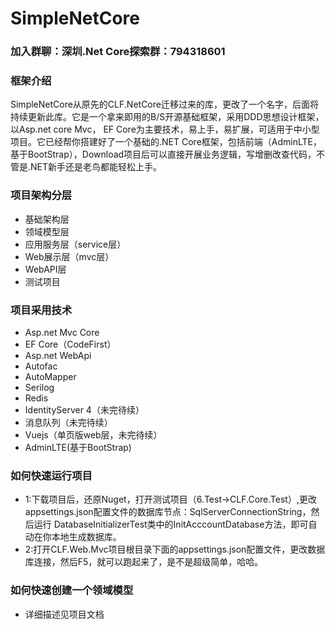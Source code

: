 # SimpleNetCore
### 加入群聊：深圳.Net Core探索群：794318601

### 框架介绍
SimpleNetCore从原先的CLF.NetCore迁移过来的库，更改了一个名字，后面将持续更新此库。它是一个拿来即用的B/S开源基础框架，采用DDD思想设计框架，以Asp.net core Mvc， EF Core为主要技术，易上手，易扩展，可适用于中小型项目。它已经帮你搭建好了一个基础的.NET Core框架，包括前端（AdminLTE，基于BootStrap），Download项目后可以直接开展业务逻辑，写增删改查代码，不管是.NET新手还是老鸟都能轻松上手。

### 项目架构分层
* 基础架构层
* 领域模型层
* 应用服务层（service层）
* Web展示层（mvc层）
* WebAPI层
* 测试项目

### 项目采用技术
* Asp.net Mvc Core
* EF Core（CodeFirst）
* Asp.net WebApi
* Autofac
* AutoMapper
* Serilog
* Redis
* IdentityServer 4（未完待续）
* 消息队列（未完待续）
* Vuejs（单页版web层，未完待续）
* AdminLTE(基于BootStrap)

### 如何快速运行项目
* 1:下载项目后，还原Nuget，打开测试项目（6.Test->CLF.Core.Test）,更改appsettings.json配置文件的数据库节点：SqlServerConnectionString，然后运行
DatabaseInitializerTest类中的InitAcccountDatabase方法，即可自动在你本地生成数据库。
* 2:打开CLF.Web.Mvc项目根目录下面的appsettings.json配置文件，更改数据库连接，然后F5，就可以跑起来了，是不是超级简单，哈哈。

### 如何快速创建一个领域模型
* 详细描述见项目文档
